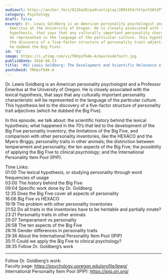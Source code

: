 ```yaml
---
audiourl: https://anchor.fm/s/822ba20/podcast/play/2001454/https%3A%2F%2Fd3ctxlq1ktw2nl.cloudfront.net%2Fproduction%2F2018-11-29%2F7681146-44100-2-86c3825f430f.mp3
category: Psychology
draft: false
excerpt: Dr. Lewis Goldberg is an American personality psychologist and a Professor
  Emeritus at the University of Oregon. He is closely associated with the lexical
  hypothesis, that says that any culturally important personality characteristic will
  be represented in the language of the particular culture. This hypothesis led to
  the discovery of a five-factor structure of personality trait adjectives (which
  he dubbed the Big Five).
id: '62'
image: https://i.ytimg.com/vi/TNVpiFbAk-A/maxresdefault.jpg
publishDate: 2018-08-23
title: '#62 Lewis Goldberg: The Development and Scientific Relevance of the BIG FIVE'
youtubeid: TNVpiFbAk-A
---
```

<div class="timelinks">

Dr. Lewis Goldberg is an American personality psychologist and a Professor Emeritus at the University of Oregon. He is closely associated with the lexical hypothesis, that says that any culturally important personality characteristic will be represented in the language of the particular culture. This hypothesis led to the discovery of a five-factor structure of personality trait adjectives (which he dubbed the Big Five).

In this episode, we talk about: the scientific history behind the lexical hypothesis; what happened in the 70’s that led to the development of the Big Five personality inventory; the limitations of the Big Five, and comparison with other personality inventories, like the HEXACO and the Myers-Briggs; personality traits in other animals; the distinction between temperament and personality; the ten aspects of the Big Five; the possibility of applying the Big Five to clinical psychology; and the International Personality Item Pool (IPIP). 

Time Links:  
<time>01:00</time> The lexical hypothesis, or studying personality through word frequencies of usage  
<time>03:00</time> The history behind the Big Five    
<time>09:04</time> Specific work done by Dr. Goldberg   
<time>12:35</time> Does the Big Five cover all aspects of personality   
<time>16:06</time> Big Five vs HEXACO    
<time>19:19</time> The problem with other personality inventories    
<time>21:52</time> Do all traits in the inventories have to be heritable and partially innate?    
<time>23:21</time> Personality traits in other animals    
<time>25:07</time> Temperament vs personality    
<time>26:58</time> The ten aspects of the Big Five  
<time>28:16</time> Gender differences in personality traits  
<time>29:36</time> About the International Personality Item Pool (IPIP)  
<time>35:11</time> Could we apply the Big Five to clinical psychology?  
<time>38:35</time> Follow Dr. Goldberg’s work

---

Follow Dr. Goldberg’s work:  
Faculty page: https://psychology.uoregon.edu/profile/lewg/  
International Personality Item Pool (IPIP): https://ipip.ori.org/
</div>

